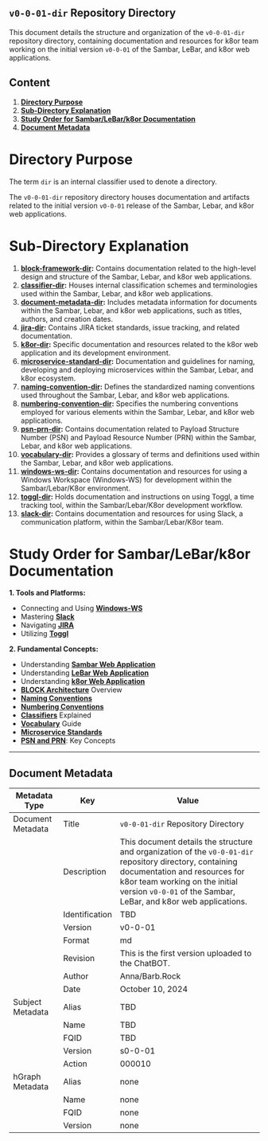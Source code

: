 ## `v0-0-01-dir` Repository Directory

This document details the structure and organization of the `v0-0-01-dir` repository directory, containing documentation and resources for k8or team working on the initial version `v0-0-01` of the Sambar, LeBar, and k8or web applications.

## Content

1. **[Directory Purpose](#Directory-Purpose)**
2. **[Sub-Directory Explanation](#Sub-Directory-Explanation)**
3. **[Study Order for Sambar/LeBar/k8or Documentation](#Study-Order-for-Sambar-LeBar-k8or-Documentation)**
4. **[Document Metadata](#Document-Metadata)**

<h1 id="Directory-Purpose">Directory Purpose</h1>

The term `dir` is an internal classifier used to denote a directory.

The `v0-0-01-dir` repository directory houses documentation and artifacts related to the initial version `v0-0-01` release of the Sambar, Lebar, and k8or web applications.

<h1 id="Sub-Directory-Explanation">Sub-Directory Explanation</h1>

1. **[block-framework-dir](https://github.com/k8or-development-dgo/fundamental-smr-lbr-k8r-doc-rep-k8d/tree/k8or-dev/v0-0-01-dir/block-framework-dir):** Contains documentation related to the high-level design and structure of the Sambar, Lebar, and k8or web applications.
2. **[classifier-dir](https://github.com/k8or-development-dgo/fundamental-smr-lbr-k8r-doc-rep-k8d/tree/k8or-dev/v0-0-01-dir/classifier-dir):** Houses internal classification schemes and terminologies used within the Sambar, Lebar, and k8or web applications.
3. **[document-metadata-dir](https://github.com/k8or-development-dgo/fundamental-smr-lbr-k8r-doc-rep-k8d/tree/k8or-dev/v0-0-01-dir/document-metadata-dir):** Includes metadata information for documents within the Sambar, Lebar, and k8or web applications, such as titles, authors, and creation dates.
4. **[jira-dir](https://github.com/k8or-development-dgo/fundamental-smr-lbr-k8r-doc-rep-k8d/tree/k8or-dev/v0-0-01-dir/jira-dir):** Contains JIRA ticket standards, issue tracking, and related documentation.
5. **[k8or-dir](https://github.com/k8or-development-dgo/fundamental-smr-lbr-k8r-doc-rep-k8d/tree/k8or-dev/v0-0-01-dir/k8or-dir):** Specific documentation and resources related to the k8or web application and its development environment.
6. **[microservice-standard-dir](https://github.com/k8or-development-dgo/fundamental-smr-lbr-k8r-doc-rep-k8d/tree/k8or-dev/v0-0-01-dir/microservice-standard-dir):** Documentation and guidelines for naming, developing and deploying microservices within the Sambar, Lebar, and k8or ecosystem.
7. **[naming-convention-dir](https://github.com/k8or-development-dgo/fundamental-smr-lbr-k8r-doc-rep-k8d/tree/k8or-dev/v0-0-01-dir/naming-convention-dir):** Defines the standardized naming conventions used throughout the Sambar, Lebar, and k8or web applications.
8. **[numbering-convention-dir](https://github.com/k8or-development-dgo/fundamental-smr-lbr-k8r-doc-rep-k8d/tree/k8or-dev/v0-0-01-dir/numbering-convention-dir):** Specifies the numbering conventions employed for various elements within the Sambar, Lebar, and k8or web applications.
9. **[psn-prn-dir](https://github.com/k8or-development-dgo/fundamental-smr-lbr-k8r-doc-rep-k8d/tree/k8or-dev/v0-0-01-dir/psn-prn-dir):** Contains documentation related to Payload Structure Number (PSN) and Payload Resource Number (PRN) within the Sambar, Lebar, and k8or web applications.
10. **[vocabulary-dir](https://github.com/k8or-development-dgo/fundamental-smr-lbr-k8r-doc-rep-k8d/tree/k8or-dev/v0-0-01-dir/vocabulary-dir):** Provides a glossary of terms and definitions used within the Sambar, Lebar, and k8or web applications.
11. **[windows-ws-dir](https://github.com/k8or-development-dgo/fundamental-smr-lbr-k8r-doc-rep-k8d/tree/k8or-dev/v0-0-01-dir/windows-ws-dir):** Contains documentation and resources for using a Windows Workspace (Windows-WS) for development within the Sambar/Lebar/K8or environment.
12. **[toggl-dir](https://github.com/k8or-development-dgo/fundamental-smr-lbr-k8r-doc-rep-k8d/tree/k8or-dev/v0-0-01-dir/toggl-dir):** Holds documentation and instructions on using Toggl, a time tracking tool, within the Sambar/Lebar/K8or development workflow.
13. **[slack-dir](https://github.com/k8or-development-dgo/fundamental-smr-lbr-k8r-doc-rep-k8d/tree/k8or-dev/v0-0-01-dir/slack-dir):** Contains documentation and resources for using Slack, a communication platform, within the Sambar/Lebar/K8or team.

<h1 id="Study-Order-for-Sambar-LeBar-k8or-Documentation">Study Order for Sambar/LeBar/k8or Documentation</h1>

**1. Tools and Platforms:**
   * Connecting and Using **[Windows-WS](https://github.com/k8or-development-dgo/fundamental-smr-lbr-k8r-doc-rep-k8d/tree/k8or-dev/v0-0-01-dir/windows-ws-dir)**
   * Mastering **[Slack](https://github.com/k8or-development-dgo/fundamental-smr-lbr-k8r-doc-rep-k8d/tree/k8or-dev/v0-0-01-dir/slack-dir)**
   * Navigating **[JIRA](https://github.com/k8or-development-dgo/fundamental-smr-lbr-k8r-doc-rep-k8d/tree/k8or-dev/v0-0-01-dir/jira-dir)**
   * Utilizing **[Toggl](https://github.com/k8or-development-dgo/fundamental-smr-lbr-k8r-doc-rep-k8d/tree/k8or-dev/v0-0-01-dir/toggl-dir)**

**2. Fundamental Concepts:**
   * Understanding **[Sambar Web Application](https://github.com/k8or-development-dgo/fundamental-smr-lbr-k8r-doc-rep-k8d/tree/k8or-dev/v0-0-01-dir/sambar-dir)**
   * Understanding **[LeBar Web Application](https://github.com/k8or-development-dgo/fundamental-smr-lbr-k8r-doc-rep-k8d/tree/k8or-dev/v0-0-01-dir/lebar-dir)**
   * Understanding **[k8or Web Application](https://github.com/k8or-development-dgo/fundamental-smr-lbr-k8r-doc-rep-k8d/tree/k8or-dev/v0-0-01-dir/k8or-dir)**
   * **[BLOCK Architecture](https://github.com/k8or-development-dgo/fundamental-smr-lbr-k8r-doc-rep-k8d/tree/k8or-dev/v0-0-01-dir/block-architecture-dir)** Overview
   * **[Naming Conventions](https://github.com/k8or-development-dgo/fundamental-smr-lbr-k8r-doc-rep-k8d/tree/k8or-dev/v0-0-01-dir/naming-convention-dir)**
   * **[Numbering Conventions](https://github.com/k8or-development-dgo/fundamental-smr-lbr-k8r-doc-rep-k8d/tree/k8or-dev/v0-0-01-dir/numbering-convention-dir)**
   * **[Classifiers](https://github.com/k8or-development-dgo/fundamental-smr-lbr-k8r-doc-rep-k8d/tree/k8or-dev/v0-0-01-dir/classifier-dir)** Explained
   * **[Vocabulary](https://github.com/k8or-development-dgo/fundamental-smr-lbr-k8r-doc-rep-k8d/tree/k8or-dev/v0-0-01-dir/vocabulary-dir)** Guide
   * **[Microservice Standards](https://github.com/k8or-development-dgo/fundamental-smr-lbr-k8r-doc-rep-k8d/tree/k8or-dev/v0-0-01-dir/microservice-standard-dir)**
   * **[PSN and PRN](https://github.com/k8or-development-dgo/fundamental-smr-lbr-k8r-doc-rep-k8d/tree/k8or-dev/v0-0-01-dir/psn-prn-dir)**: Key Concepts

---

<h2 id="Document-Metadata">Document Metadata</h2>

| Metadata Type | Key | Value |
|---|---|---|
| Document Metadata | Title | `v0-0-01-dir` Repository Directory |
| | Description | This document details the structure and organization of the `v0-0-01-dir` repository directory, containing documentation and resources for k8or team working on the initial version `v0-0-01` of the Sambar, LeBar, and k8or web applications. |
| | Identification | TBD | |
| | Version | v0-0-01 | |
| | Format | md | |
| | Revision | This is the first version uploaded to the ChatBOT. |
| | Author | Anna/Barb.Rock |
| | Date | October 10, 2024 |
| Subject Metadata | Alias | TBD |
| |  Name | TBD |
| |  FQID | TBD |
| |  Version | s0-0-01 |
| |  Action | 000010 |
| hGraph Metadata | Alias | none |
| |  Name | none |
| |  FQID | none |
| |  Version | none |